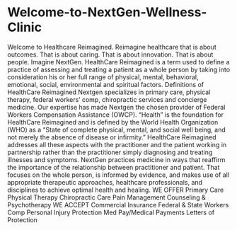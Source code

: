 # Welcome-to-NextGen-Wellness-Clinic
Welcome to Healthcare Reimagined. Reimagine healthcare that is about outcomes. That is about caring. That is about innovation. That is about people. Imagine NextGen. HealthCare Reimagined is a term used to define a practice of assessing and treating a patient as a whole person by taking into consideration his or her full range of physical, mental, behavioral, emotional, social, environmental and spiritual factors. Definitions of HealthCare Reimagined Nextgen specializes in primary care, physical therapy, federal workers’ comp, chiropractic services and concierge medicine. Our expertise has made Nextgen the chosen provider of Federal Workers Compensation Assistance (OWCP).  “Health” is the foundation for HealthCare Reimagined and is defined by the World Health Organization (WHO) as a “State of complete physical, mental, and social well being, and not merely the absence of disease or infirmity.” HealthCare Reimagined addresses all these aspects with the practitioner and the patient working in partnership rather than the practitioner simply diagnosing and treating illnesses and symptoms. NextGen practices medicine in ways that reaffirm the importance of the relationship between practitioner and patient. That focuses on the whole person, is informed by evidence, and makes use of all appropriate therapeutic approaches, healthcare professionals, and disciplines to achieve optimal health and healing.  WE OFFER  Primary Care Physical Therapy Chiropractic Care Pain Management Counseling &amp; Psychotherapy WE ACCEPT  Commercial Insurance Federal &amp; State Workers Comp Personal Injury Protection Med Pay/Medical Payments Letters of Protection
